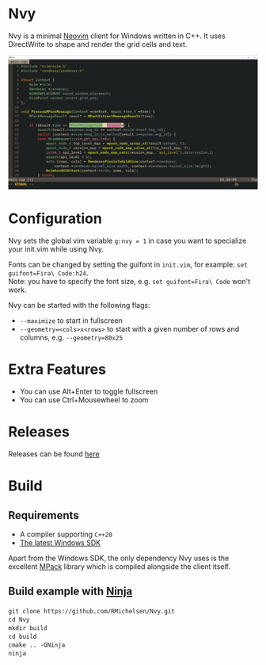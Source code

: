 # Nvy
Nvy is a minimal [Neovim](https://neovim.io/) client for Windows written in C++.
It uses DirectWrite to shape and render the grid cells and text.


![](resources/client.png)

# Configuration
Nvy sets the global vim variable `g:nvy = 1` in case you want to specialize your init.vim while using Nvy.

Fonts can be changed by setting the guifont in `init.vim`, for example:
`set guifont=Fira\ Code:h24`. <br>
Note: you have to specify the font size, e.g. `set guifont=Fira\ Code` won't work.

Nvy can be started with the following flags:
- `--maximize` to start in fullscreen
- `--geometry=<cols>x<rows>` to start with a given number of rows and columns, e.g. `--geometry=80x25`

# Extra Features
- You can use Alt+Enter to toggle fullscreen
- You can use Ctrl+Mousewheel to zoom

# Releases
Releases can be found [here](https://github.com/RMichelsen/Nvy/releases)

# Build
## Requirements
- A compiler supporting `C++20`
- [The latest Windows SDK](https://developer.microsoft.com/en-us/windows/downloads/windows-10-sdk/)

Apart from the Windows SDK, the only dependency Nvy uses is the excellent [MPack](https://github.com/ludocode/mpack) library
which is compiled alongside the client itself.

## Build example with [Ninja](https://ninja-build.org/)
`git clone https://github.com/RMichelsen/Nvy.git`\
`cd Nvy`\
`mkdir build`\
`cd build`\
`cmake .. -GNinja`\
`ninja`
